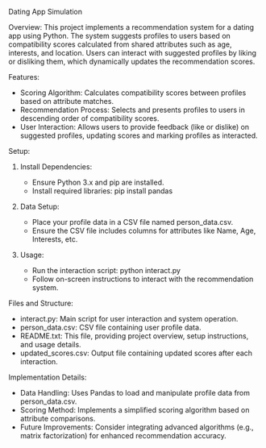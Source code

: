 Dating App Simulation

Overview:
This project implements a recommendation system for a dating app using Python. The system suggests profiles to users based on compatibility scores calculated from shared attributes such as age, interests, and location. Users can interact with suggested profiles by liking or disliking them, which dynamically updates the recommendation scores.

Features:
- Scoring Algorithm: Calculates compatibility scores between profiles based on attribute matches.
- Recommendation Process: Selects and presents profiles to users in descending order of compatibility scores.
- User Interaction: Allows users to provide feedback (like or dislike) on suggested profiles, updating scores and marking profiles as interacted.

Setup:

1. Install Dependencies:
   - Ensure Python 3.x and pip are installed.
   - Install required libraries:
     pip install pandas

2. Data Setup:
   - Place your profile data in a CSV file named person_data.csv.
   - Ensure the CSV file includes columns for attributes like Name, Age, Interests, etc.

3. Usage:
   - Run the interaction script:
     python interact.py
   - Follow on-screen instructions to interact with the recommendation system.

Files and Structure:
- interact.py: Main script for user interaction and system operation.
- person_data.csv: CSV file containing user profile data.
- README.txt: This file, providing project overview, setup instructions, and usage details.
- updated_scores.csv: Output file containing updated scores after each interaction.

Implementation Details:
- Data Handling: Uses Pandas to load and manipulate profile data from person_data.csv.
- Scoring Method: Implements a simplified scoring algorithm based on attribute comparisons.
- Future Improvements: Consider integrating advanced algorithms (e.g., matrix factorization) for enhanced recommendation accuracy.
